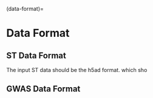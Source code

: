 (data-format)=
# Data Format


## ST Data Format

The input ST data should be the h5ad format.
which sho



## GWAS Data Format



